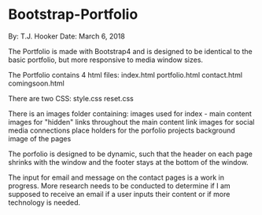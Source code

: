 # Bootstrap-Portfolio
By: T.J. Hooker
Date: March 6, 2018

The Portfolio is made with Bootstrap4 and is designed to be identical to the basic portfolio, but more responsive to media window sizes. 

The Portfolio contains 4 html files:
    index.html
    portfolio.html
    contact.html
    comingsoon.html

There are two CSS:
    style.css
    reset.css

There is an images folder containing:
    images used for index - main content
    images for "hidden" links throughout the main content
    link images for social media connections
    place holders for the porfolio projects
    background image of the pages

The porfolio is designed to be dynamic, such that the header on each page shrinks with the window and the footer stays at the bottom of the window.

The input for email and message on the contact pages is a work in progress. More research needs to be conducted to determine if I am supposed to receive an email if a user inputs their content or if more technology is needed.
